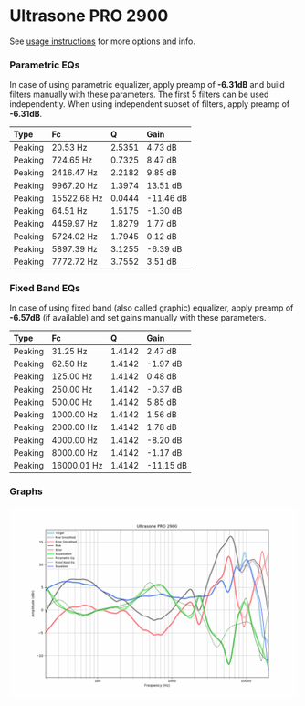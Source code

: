 # Ultrasone PRO 2900
See [usage instructions](https://github.com/jaakkopasanen/AutoEq#usage) for more options and info.

### Parametric EQs
In case of using parametric equalizer, apply preamp of **-6.31dB** and build filters manually
with these parameters. The first 5 filters can be used independently.
When using independent subset of filters, apply preamp of **-6.31dB**.

| Type    | Fc          |      Q | Gain      |
|:--------|:------------|:-------|:----------|
| Peaking | 20.53 Hz    | 2.5351 | 4.73 dB   |
| Peaking | 724.65 Hz   | 0.7325 | 8.47 dB   |
| Peaking | 2416.47 Hz  | 2.2182 | 9.85 dB   |
| Peaking | 9967.20 Hz  | 1.3974 | 13.51 dB  |
| Peaking | 15522.68 Hz | 0.0444 | -11.46 dB |
| Peaking | 64.51 Hz    | 1.5175 | -1.30 dB  |
| Peaking | 4459.97 Hz  | 1.8279 | 1.77 dB   |
| Peaking | 5724.02 Hz  | 1.7945 | 0.12 dB   |
| Peaking | 5897.39 Hz  | 3.1255 | -6.39 dB  |
| Peaking | 7772.72 Hz  | 3.7552 | 3.51 dB   |

### Fixed Band EQs
In case of using fixed band (also called graphic) equalizer, apply preamp of **-6.57dB**
(if available) and set gains manually with these parameters.

| Type    | Fc          |      Q | Gain      |
|:--------|:------------|:-------|:----------|
| Peaking | 31.25 Hz    | 1.4142 | 2.47 dB   |
| Peaking | 62.50 Hz    | 1.4142 | -1.97 dB  |
| Peaking | 125.00 Hz   | 1.4142 | 0.48 dB   |
| Peaking | 250.00 Hz   | 1.4142 | -0.37 dB  |
| Peaking | 500.00 Hz   | 1.4142 | 5.85 dB   |
| Peaking | 1000.00 Hz  | 1.4142 | 1.56 dB   |
| Peaking | 2000.00 Hz  | 1.4142 | 1.78 dB   |
| Peaking | 4000.00 Hz  | 1.4142 | -8.20 dB  |
| Peaking | 8000.00 Hz  | 1.4142 | -1.17 dB  |
| Peaking | 16000.01 Hz | 1.4142 | -11.15 dB |

### Graphs
![](./Ultrasone%20PRO%202900.png)